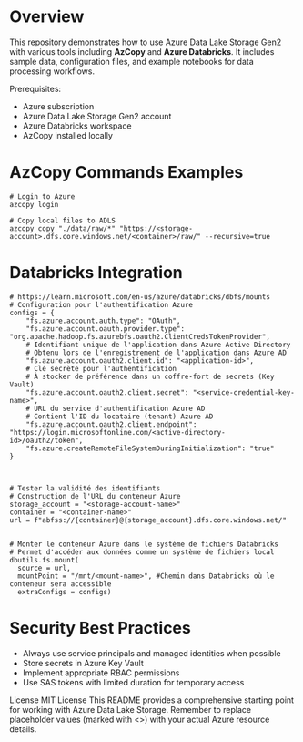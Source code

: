 # Overview

This repository demonstrates how to use Azure Data Lake Storage Gen2 with various tools including **AzCopy** and **Azure Databricks**. It includes sample data, configuration files, and example notebooks for data processing workflows.

Prerequisites:
- Azure subscription
- Azure Data Lake Storage Gen2 account
- Azure Databricks workspace
- AzCopy installed locally

# AzCopy Commands Examples
```
# Login to Azure
azcopy login

# Copy local files to ADLS
azcopy copy "./data/raw/*" "https://<storage-account>.dfs.core.windows.net/<container>/raw/" --recursive=true

```
# Databricks Integration
```
# https://learn.microsoft.com/en-us/azure/databricks/dbfs/mounts
# Configuration pour l'authentification Azure
configs = {
    "fs.azure.account.auth.type": "OAuth",
    "fs.azure.account.oauth.provider.type": "org.apache.hadoop.fs.azurebfs.oauth2.ClientCredsTokenProvider",
    # Identifiant unique de l'application dans Azure Active Directory
    # Obtenu lors de l'enregistrement de l'application dans Azure AD
    "fs.azure.account.oauth2.client.id": "<application-id>",
    # Clé secrète pour l'authentification
    # À stocker de préférence dans un coffre-fort de secrets (Key Vault)
    "fs.azure.account.oauth2.client.secret": "<service-credential-key-name>",
    # URL du service d'authentification Azure AD
    # Contient l'ID du locataire (tenant) Azure AD
    "fs.azure.account.oauth2.client.endpoint": "https://login.microsoftonline.com/<active-directory-id>/oauth2/token",
    "fs.azure.createRemoteFileSystemDuringInitialization": "true"
}



# Tester la validité des identifiants
# Construction de l'URL du conteneur Azure
storage_account = "<storage-account-name>"
container = "<container-name>"
url = f"abfss://{container}@{storage_account}.dfs.core.windows.net/"


# Monter le conteneur Azure dans le système de fichiers Databricks
# Permet d'accéder aux données comme un système de fichiers local
dbutils.fs.mount(
  source = url,
  mountPoint = "/mnt/<mount-name>", #Chemin dans Databricks où le conteneur sera accessible
  extraConfigs = configs)

```


# Security Best Practices

- Always use service principals and managed identities when possible
- Store secrets in Azure Key Vault
- Implement appropriate RBAC permissions
- Use SAS tokens with limited duration for temporary access


License
MIT License
This README provides a comprehensive starting point for working with Azure Data Lake Storage. Remember to replace placeholder values (marked with <>) with your actual Azure resource details.

